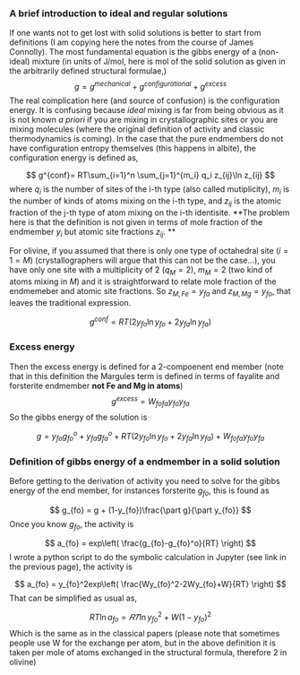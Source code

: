 ### A brief introduction to ideal and regular solutions

If one wants not to get lost with solid solutions is better to start from definitions (I am copying here the notes from the course of James Connolly). The most fundamental equation is the gibbs energy of a (non-ideal) mixture (in units of J/mol, here is mol of the solid solution as given in the arbitrarily defined structural formulae,)
$$
g = g^{mechanical} + g^{configurational} + g^{excess}
$$
The real complication here (and source of confusion) is the configuration energy. It is confusing because *ideal* mixing is far from being obvious as it is not known *a priori* if you are mixing in crystallographic sites or you are mixing molecules (where the original definition of activity and classic thermodynamics is coming). In the case that the pure endmembers do not have configuration entropy themselves (this happens in albite), the configuration energy is defined as,

$$
g^{conf}= RT\sum_{i=1}^n \sum_{j=1}^{m_i} q_i z_{ij}\ln z_{ij}
$$
where $q_i$ is the number of sites of the i-th type (also called mutiplicity), $m_i$ is the number of kinds of atoms mixing on the i-th type, and $z_{ij}$ is the atomic fraction of the j-th type of atom mixing on the i-th identisite. **The problem here is that the definition is not given in terms of mole fraction of the endmember $y_i$ but atomic site fractions $z_{ij}$. **

For olivine, if you assumed that there is only one type of octahedral site ($i=1=M$) (crystallographers will argue that this can not be the case...), you have only one site with a multiplicity of 2 ($q_M =2$), $m_M =2$ (two kind of atoms mixing in $M$) and it is straightforward to relate mole fraction of the endmemeber and atomic site fractions. So $z_{M,Fe} = y_{fa}$ and $z_{M,Mg} = y_{fo}$​, that leaves the traditional expression.

$$
g^{conf}= RT(2 y_{fo}\ln y_{fo} + 2 y_{fa}\ln y_{fa})
$$

### Excess energy

Then the excess energy is defined for a 2-compoenent end member (note that in this definition the Margules term is defined in terms of fayalite and forsterite endmember **not Fe and Mg in atoms**)
$$
g^{excess} = W_{fofa}y_{fo}y_{fa}
$$
So the gibbs energy of the solution is

$$
g = y_{fo}g_{fo}^o + y_{fa}g_{fa}^o + RT(2 y_{fo}\ln y_{fo} + 2 y_{fa}\ln y_{fa}) + W_{fofa}y_{fo}y_{fa}
$$

### Definition of gibbs energy of a endmember in a solid solution

Before getting to the derivation of activity you need to solve for the gibbs energy of the end member, for instances forsterite $g_{fo}$, this is found as

$$
g_{fo} = g + (1-y_{fo})\frac{\part g}{\part y_{fo}}
$$
Once you know $g_{fo}$, the activity is

$$
a_{fo} = exp\left( \frac{g_{fo}-g_{fo}^o}{RT} \right)
$$
I wrote a python script to do the symbolic calculation in Jupyter (see link in the previous page), the activity is

$$
a_{fo} = y_{fo}^2exp\left( \frac{Wy_{fo}^2-2Wy_{fo}+W}{RT} \right)
$$
That can be simplified as usual as,

$$
RT\ln a_{fo} = 𝑅𝑇 \ln y_{fo}^2 + W(1-y_{fo})^2
$$
Which is the same as in the classical papers (please note that sometimes people use W for the exchange per atom, but in the above definition it is taken per mole of atoms exchanged in the structural formula, therefore 2 in olivine)

